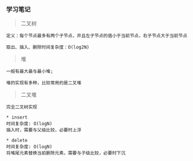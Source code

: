 ### 学习笔记

> 二叉树
    
    定义：每个节点最多有两个子节点，并且左子节点的值小于当前节点，右子节点大于当前节点

    取出、插入、删除时间复杂度：O(log2N)


> 堆

    一般有最大最与最小堆; 

    堆的实现有多种，比较常用的是二叉堆


> 二叉堆

    完全二叉树实现

    * insert
    时间复杂度: O(logN)
    插入时，需要与父级比较，必要时上浮

    * delete
    时间复杂度: O(logN)
    将堆尾元素替换当前删除元素，需要与子级比较，必要时下沉

    




